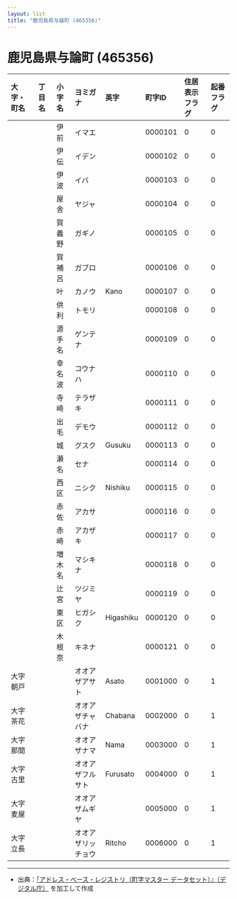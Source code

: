 ```yaml
---
layout: list
title: "鹿児島県与論町 (465356)"
---
```


# 鹿児島県与論町 (465356)

| 大字・町名 | 丁目名 | 小字名 | ヨミガナ | 英字 | 町字ID | 住居表示フラグ | 起番フラグ |
|:---|:---|:---|:---|:---|:---|:---|:---|
|  |  | 伊前 |   イマエ |  | 0000101 | 0 | 0 |
|  |  | 伊伝 |   イデン |  | 0000102 | 0 | 0 |
|  |  | 伊波 |   イバ |  | 0000103 | 0 | 0 |
|  |  | 屋舎 |   ヤジャ |  | 0000104 | 0 | 0 |
|  |  | 賀義野 |   ガギノ |  | 0000105 | 0 | 0 |
|  |  | 賀補呂 |   ガブロ |  | 0000106 | 0 | 0 |
|  |  | 叶 |   カノウ | Kano | 0000107 | 0 | 0 |
|  |  | 供利 |   トモリ |  | 0000108 | 0 | 0 |
|  |  | 源手名 |   ゲンテナ |  | 0000109 | 0 | 0 |
|  |  | 幸名波 |   コウナハ |  | 0000110 | 0 | 0 |
|  |  | 寺崎 |   テラザキ |  | 0000111 | 0 | 0 |
|  |  | 出毛 |   デモウ |  | 0000112 | 0 | 0 |
|  |  | 城 |   グスク | Gusuku | 0000113 | 0 | 0 |
|  |  | 瀬名 |   セナ |  | 0000114 | 0 | 0 |
|  |  | 西区 |   ニシク | Nishiku | 0000115 | 0 | 0 |
|  |  | 赤佐 |   アカサ |  | 0000116 | 0 | 0 |
|  |  | 赤崎 |   アカザキ |  | 0000117 | 0 | 0 |
|  |  | 増木名 |   マシキナ |  | 0000118 | 0 | 0 |
|  |  | 辻宮 |   ツジミヤ |  | 0000119 | 0 | 0 |
|  |  | 東区 |   ヒガシク | Higashiku | 0000120 | 0 | 0 |
|  |  | 木根奈 |   キネナ |  | 0000121 | 0 | 0 |
| 大字朝戸 |  |  | オオアザアサト   | Asato | 0001000 | 0 | 1 |
| 大字茶花 |  |  | オオアザチャバナ   | Chabana | 0002000 | 0 | 1 |
| 大字那間 |  |  | オオアザナマ   | Nama | 0003000 | 0 | 1 |
| 大字古里 |  |  | オオアザフルサト   | Furusato | 0004000 | 0 | 1 |
| 大字麦屋 |  |  | オオアザムギヤ   |  | 0005000 | 0 | 1 |
| 大字立長 |  |  | オオアザリッチョウ   | Ritcho | 0006000 | 0 | 1 |

---

- 出典：[「アドレス・ベース・レジストリ（町字マスター データセット）』（デジタル庁）](https://www.digital.go.jp/policies/base_registry_address/) を加工して作成